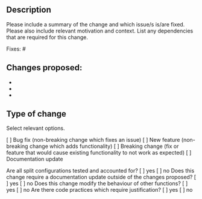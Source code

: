 ## Description

Please include a summary of the change and which issue/s is/are fixed.
Please also include relevant motivation and context. List any dependencies that are required for this change.

Fixes: #

Changes proposed:
-
-
-
-

## Type of change

Select relevant options.

[ ] Bug fix (non-breaking change which fixes an issue)
[ ] New feature (non-breaking change which adds functionality)
[ ] Breaking change (fix or feature that would cause existing functionality to not work as expected)
[ ] Documentation update

Are all split configurations tested and accounted for?
[ ] yes [ ] no
Does this change require a documentation update outside of the changes proposed?
[ ] yes [ ] no
Does this change modify the behaviour of other functions?
[ ] yes [ ] no
Are there code practices which require justification?
[ ] yes [ ] no
